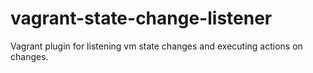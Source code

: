 # vagrant-state-change-listener
Vagrant plugin for listening vm state changes and executing actions on changes.
